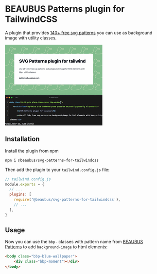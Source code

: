 # BEAUBUS Patterns plugin for TailwindCSS

A plugin that provides [140+ free svg patterns](https://patterns.beaubus.com) you can use as background image with utility classes.

![](demo.gif)

## Installation

Install the plugin from npm
```bash
npm i @beaubus/svg-patterns-for-tailwindcss
```

Then add the plugin to your `tailwind.config.js` file:
``` js
// tailwind.config.js
module.exports = {
  // ...
  plugins: [
    require('@beaubus/svg-patterns-for-tailwindcss'),
    // ...
  ],
}
```

## Usage
Now you can use the `bbp-` classes with pattern name from [BEAUBUS Patterns](https://patterns.beaubus.com) to add `background-image` to html elements:
```html
<body class="bbp-blue-wallpaper">
    <div class="bbp-moment"></div>
</body>
```
